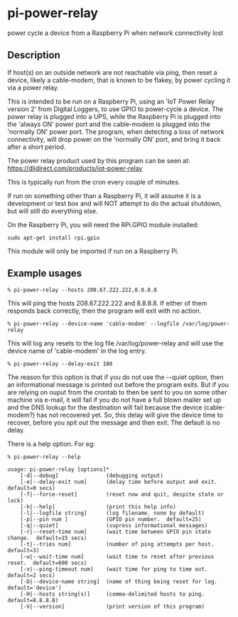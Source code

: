 # pi-power-relay
power cycle a device from a Raspberry Pi when network connectivity lost

## Description
If host(s) on an outside network are not reachable via ping, then reset a 
device, likely a cable-modem, that is known to be flakey, by power cycling
it via a power relay.

This is intended to be run on a Raspberry Pi, using an 'IoT Power Relay
version 2' from Digital Loggers, to use GPIO to power-cycle a device.
The power relay is plugged into a UPS, while the Raspberry Pi is plugged
into the 'always ON' power port and the cable-modem is plugged into the
'normally ON' power port.  The program, when detecting a loss of network
connectivity, will drop power on the 'normally ON' port, and bring it 
back after a short period.

The power relay product used by this program can be seen at:
    https://dlidirect.com/products/iot-power-relay

This is typically run from the cron every couple of minutes.

If run on something other than a Raspberry Pi, it will assume it is
a development or test box and will NOT attempt to do the actual shutdown, but
will still do everything else.

On the Raspberry Pi, you will need the RPi.GPIO module installed:

    sudo apt-get install rpi.gpio

This module will only be imported if run on a Raspberry Pi.

## Example usages
    % pi-power-relay --hosts 208.67.222.222,8.8.8.8 

This will ping the hosts 208.67.222.222 and 8.8.8.8.  If either of them responds back
correctly, then the program will exit with no action.

    % pi-power-relay --device-name 'cable-modem' --logfile /var/log/power-relay

This will log any resets to the log file /var/log/power-relay and will use the
device name of 'cable-modem' in the log entry.

    % pi-power-relay --delay-exit 180

The reason for this option is that if you do not use the --quiet option,
then an informational message is printed out before
the program exits.  But if you are relying on ouput from the crontab
to then be sent to you on some other machine via e-mail, it will fail
if you do not have a full blown mailer set up and the DNS lookup for
the destination will fail because the device (cable-modem?) has not
recovered yet.  So, this delay will give the device time to recover,
before you spit out the message and then exit.  The default is no delay.

There is a help option.  For eg:

    % pi-power-relay --help

    usage: pi-power-relay [options]*
        [-d|--debug]               (debugging output)
        [-e|--delay-exit num]      (delay time before output and exit.  default=0 secs)
        [-f|--force-reset]         (reset now and quit, despite state or lock)
        [-h|--help]                (print this help info)
        [-l|--logfile string]      (log filename. none by default)
        [-p|--pin num ]            (GPIO pin number.  default=25)
        [-q|--quiet]               (supress informational messages)
        [-r|--reset-time num]      (wait time between GPIO pin state change.  default=15 secs)
        [-t|--tries num]           (number of ping attempts per host.  default=3)
        [-w|--wait-time num]       (wait time to reset after previous reset.  default=600 secs)
        [-x|--ping-timeout num]    (wait time for ping to time out.  default=2 secs)
        [-D|--device-name string]  (name of thing being reset for log.  default='device')
        [-H|--hosts string(s)]     (comma-delimited hosts to ping.  default=8.8.8.8)
        [-V|--version]             (print version of this program)
